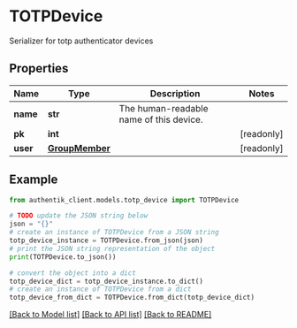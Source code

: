 # TOTPDevice

Serializer for totp authenticator devices

## Properties

Name | Type | Description | Notes
------------ | ------------- | ------------- | -------------
**name** | **str** | The human-readable name of this device. | 
**pk** | **int** |  | [readonly] 
**user** | [**GroupMember**](GroupMember.md) |  | [readonly] 

## Example

```python
from authentik_client.models.totp_device import TOTPDevice

# TODO update the JSON string below
json = "{}"
# create an instance of TOTPDevice from a JSON string
totp_device_instance = TOTPDevice.from_json(json)
# print the JSON string representation of the object
print(TOTPDevice.to_json())

# convert the object into a dict
totp_device_dict = totp_device_instance.to_dict()
# create an instance of TOTPDevice from a dict
totp_device_from_dict = TOTPDevice.from_dict(totp_device_dict)
```
[[Back to Model list]](../README.md#documentation-for-models) [[Back to API list]](../README.md#documentation-for-api-endpoints) [[Back to README]](../README.md)


